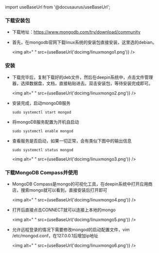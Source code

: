 
import useBaseUrl from '@docusaurus/useBaseUrl';

### 下载安装包

* 下载地址：https://www.mongodb.com/try/download/community

* 首先，在mongodb官网下载linux系统的安装包直接安装，这里选的debian。

  <img alt=" " src={useBaseUrl('docimg/linuxmongo1.png')} />

### 安装

* 下载完毕后，复制下载好的deb文件，然后在deepin系统中，点击文件管理器，选择数据盘，文档，直接粘贴进去。双击安装包，等待安装完成即可。

  <img alt=" " src={useBaseUrl('docimg/linuxmongo2.png')} />

* 安装完成，启动mongoDB服务

  `sudo systemctl start mongod`

* 将mongoDB服务配置为开机自启动

  `sudo systemctl enable mongod`

* 查看服务是否启动，如果一切正常，会有类似下图中的输出信息

  `sudo systemctl status mongod`

  <img alt=" " src={useBaseUrl('docimg/linuxmongo3.png')} />

### 下载MongoDB Compass并使用

* MongoDB Compass是mongo的可视化工具，在deepin系统中打开应用商店，搜索mongo就可以看到，直接安装后打开即可

  <img alt=" " src={useBaseUrl('docimg/linuxmongo4.png')} />

* 打开后直接点击CONNECT就可以连接上本地的mongo

  <img alt=" " src={useBaseUrl('docimg/linuxmongo5.png')} />

* 允许远程登录的情况下需要修改mongod的启动配置文件，vim /etc/mongod.conf，在127.0.0.1后增加ip地址

  <img alt=" " src={useBaseUrl('docimg/linuxmongo6.png')} />
